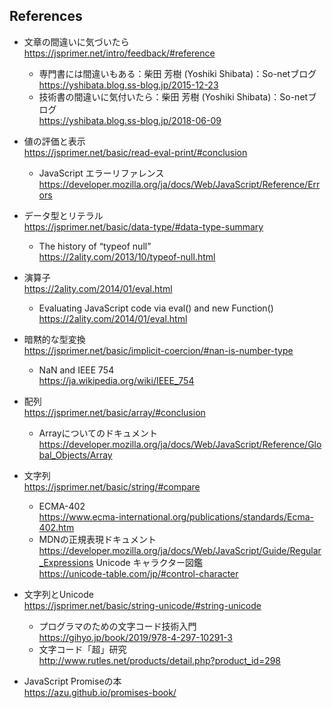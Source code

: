 ## References

- 文章の間違いに気づいたら  
  https://jsprimer.net/intro/feedback/#reference
   + 専門書には間違いもある：柴田 芳樹 (Yoshiki Shibata)：So-netブログ  
     https://yshibata.blog.ss-blog.jp/2015-12-23
   + 技術書の間違いに気付いたら：柴田 芳樹 (Yoshiki Shibata)：So-netブログ  
     https://yshibata.blog.ss-blog.jp/2018-06-09
- 値の評価と表示  
  https://jsprimer.net/basic/read-eval-print/#conclusion
   + JavaScript エラーリファレンス  
     https://developer.mozilla.org/ja/docs/Web/JavaScript/Reference/Errors
- データ型とリテラル  
  https://jsprimer.net/basic/data-type/#data-type-summary
   + The history of “typeof null”  
     https://2ality.com/2013/10/typeof-null.html
- 演算子  
  https://2ality.com/2014/01/eval.html
   + Evaluating JavaScript code via eval() and new Function()  
     https://2ality.com/2014/01/eval.html
- 暗黙的な型変換  
  https://jsprimer.net/basic/implicit-coercion/#nan-is-number-type
   + NaN and IEEE 754  
     https://ja.wikipedia.org/wiki/IEEE_754
- 配列  
  https://jsprimer.net/basic/array/#conclusion
   + Arrayについてのドキュメント  
     https://developer.mozilla.org/ja/docs/Web/JavaScript/Reference/Global_Objects/Array
- 文字列  
  https://jsprimer.net/basic/string/#compare
   + ECMA-402  
     https://www.ecma-international.org/publications/standards/Ecma-402.htm
   + MDNの正規表現ドキュメント  
     https://developer.mozilla.org/ja/docs/Web/JavaScript/Guide/Regular_Expressions
     Unicode キャラクター図鑑  
     https://unicode-table.com/jp/#control-character
- 文字列とUnicode  
  https://jsprimer.net/basic/string-unicode/#string-unicode
   + プログラマのための文字コード技術入門  
     https://gihyo.jp/book/2019/978-4-297-10291-3
   + 文字コード「超」研究  
     http://www.rutles.net/products/detail.php?product_id=298


- JavaScript Promiseの本  
  https://azu.github.io/promises-book/
